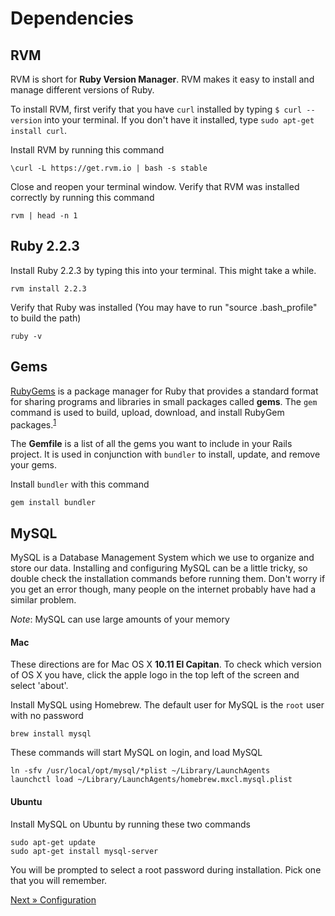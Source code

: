 # Dependencies

## RVM
RVM is short for **Ruby Version Manager**. RVM makes it easy to install and manage different versions of Ruby.

To install RVM, first verify that you have `curl` installed by typing `$ curl --version` into your terminal.  If you don't have it installed, type `sudo apt-get install curl`.

Install RVM by running this command

	\curl -L https://get.rvm.io | bash -s stable


Close and reopen your terminal window. Verify that RVM was installed correctly by running this command

	rvm | head -n 1

## Ruby 2.2.3
Install Ruby 2.2.3 by typing this into your terminal. This might take a while.

	rvm install 2.2.3
	
Verify that Ruby was installed (You may have to run "source .bash_profile" to build the path)
	
	ruby -v
	
## Gems
[RubyGems](https://rubygems.org/) is a package manager for Ruby that provides a standard format for sharing programs and libraries in small packages called **gems**. The `gem` command is used to build, upload, download, and install RubyGem packages.<sup>[1](http://stackoverflow.com/questions/5233924/what-is-a-ruby-gem)</sup>

The **Gemfile** is a list of all the gems you want to include in your Rails project. It is used in conjunction with `bundler` to install, update, and remove your gems.

Install `bundler` with this command

	gem install bundler


## MySQL

MySQL is a Database Management System which we use to organize and store our data. Installing and configuring MySQL can be a little tricky, so double check the installation commands before running them. Don't worry if you get an error though, many people on the internet probably have had a similar problem.

_Note_:
MySQL can use large amounts of your memory


#### Mac
These directions are for Mac OS X **10.11 El Capitan**. To check which version of OS X you have, click the apple logo in the top left of the screen and select 'about'.

Install MySQL using Homebrew. The default user for MySQL is the `root` user with no password

	brew install mysql

These commands will start MySQL on login, and load MySQL

	ln -sfv /usr/local/opt/mysql/*plist ~/Library/LaunchAgents
	launchctl load ~/Library/LaunchAgents/homebrew.mxcl.mysql.plist

#### Ubuntu
Install MySQL on Ubuntu by running these two commands

	sudo apt-get update
	sudo apt-get install mysql-server
	
You will be prompted to select a root password during installation. Pick one that you will remember.

[Next &raquo; Configuration](/01-setup/04-configuration.md)
